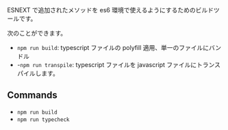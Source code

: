 ESNEXT で追加されたメソッドを es6 環境で使えるようにするためのビルドツールです。

次のことができます。

- `npm run build`: typescript ファイルの polyfill 適用、単一のファイルにバンドル
- -`npm run transpile`: typescript ファイルを javascript ファイルにトランスパイルします。

## Commands

<!-- commands:start -->

- `npm run build`
- `npm run typecheck`
<!-- commands:end -->
